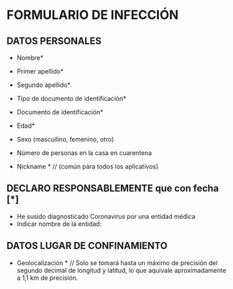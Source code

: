 # FORMULARIO DE INFECCIÓN

## DATOS PERSONALES 

* Nombre* 
* Primer apellido* 
* Segundo apellido* 
* Tipo de documento de identificación*
* Documento de identificación* 
* Edad* 
* Sexo (mascuilino, femenino, otro)
* Número de personas en la casa en cuarentena

* Nickname * // (común para todos los aplicativos)

## DECLARO RESPONSABLEMENTE que con fecha [*]  

* He susido diagnosticado Coronavirus por una entidad médica
* Indicar nombre de la entidad:

## DATOS LUGAR DE CONFINAMIENTO 

* Geolocalización * // Solo se tomará hasta un máximo de precisión del segundo decimal de longitud y latitud, lo que aquivale aproximadamente a 1,1 km de precisión.
